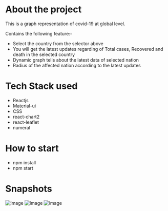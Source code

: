 # About the project
This is a graph representation of covid-19 at global level.

Contains the following feature:-

* Select the country from the selector above 
* You will get the latest updates regarding of Total cases, Recovered and death in the selected country
* Dynamic graph tells about the latest data of selected nation
* Radius of the affected nation according to the latest updates

# Tech Stack used

* Reactjs
* Material-ui
* CSS
* react-chart2
* react-leaflet
* numeral

# How to start

* npm install
* npm start

# Snapshots
![image](https://user-images.githubusercontent.com/48439116/91593822-7d909580-e97e-11ea-8492-07e1e478f3ef.png)
![image](https://user-images.githubusercontent.com/48439116/91593873-8e410b80-e97e-11ea-9fe9-6e9f37b8c2e3.png)
![image](https://user-images.githubusercontent.com/48439116/91593898-9b5dfa80-e97e-11ea-8ffe-3640ff6920a8.png)
